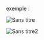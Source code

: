 exemple :

![Sans titre](https://github.com/fk-crafter/html-css-js-other/assets/127132293/9e550f2e-fbe3-4db1-af74-ceddaa791846)

![Sans titre2](https://github.com/fk-crafter/html-css-js-other/assets/127132293/dcd17d2d-b2c6-4658-a0bb-3e46301bc322)
